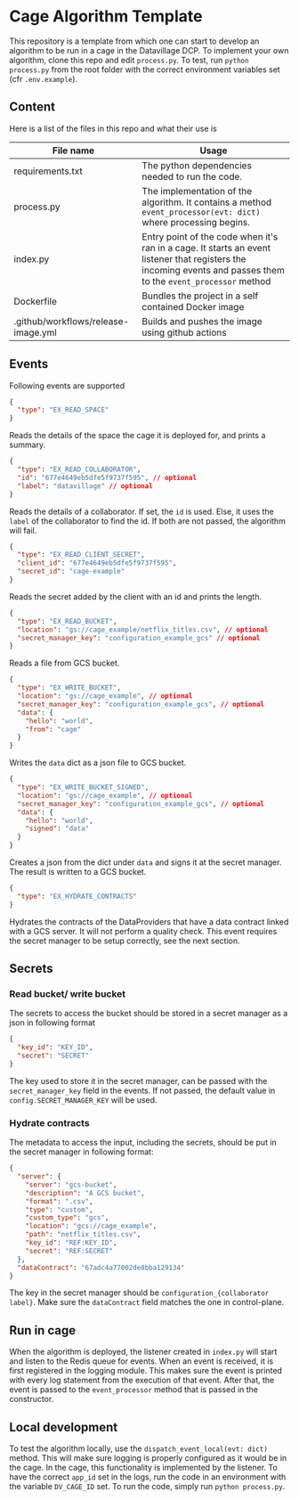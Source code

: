 # Cage Algorithm Template

This repository is a template from which one can start to develop an algorithm to be run in a cage in the Datavillage DCP.
To implement your own algorithm, clone this repo and edit `process.py`. To test, run `python process.py` from the root folder with the correct environment variables set (cfr `.env.example`).

## Content

Here is a list of the files in this repo and what their use is

| File name                           | Usage                                                                                                                                                           |
| ----------------------------------- | --------------------------------------------------------------------------------------------------------------------------------------------------------------- |
| requirements.txt                    | The python dependencies needed to run the code.                                                                                                                 |
| process.py                          | The implementation of the algorithm. It contains a method `event_processor(evt: dict)` where processing begins.                                                 |
| index.py                            | Entry point of the code when it's ran in a cage. It starts an event listener that registers the incoming events and passes them to the `event_processor` method |
| Dockerfile                          | Bundles the project in a self contained Docker image                                                                                                            |
| .github/workflows/release-image.yml | Builds and pushes the image using github actions                                                                                                                |

## Events

Following events are supported

```json
{
  "type": "EX_READ_SPACE"
}
```

Reads the details of the space the cage it is deployed for, and prints a summary.

```json
{
  "type": "EX_READ_COLLABORATOR",
  "id": "677e4649eb5dfe5f9737f595", // optional
  "label": "datavillage" // optional
}
```

Reads the details of a collaborator. If set, the `id` is used. Else, it uses the `label` of the collaborator to find the id. If both are not passed, the algorithm will fail.

```json
{
  "type": "EX_READ_CLIENT_SECRET",
  "client_id": "677e4649eb5dfe5f9737f595",
  "secret_id": "cage-example"
}
```

Reads the secret added by the client with an id and prints the length.

```json
{
  "type": "EX_READ_BUCKET",
  "location": "gs://cage_example/netflix_titles.csv", // optional
  "secret_manager_key": "configuration_example_gcs" // optional
}
```

Reads a file from GCS bucket.

```json
{
  "type": "EX_WRITE_BUCKET",
  "location": "gs://cage_example", // optional
  "secret_manager_key": "configuration_example_gcs", // optional
  "data": {
    "hello": "world",
    "from": "cage"
  }
}
```

Writes the `data` dict as a json file to GCS bucket.

```json
{
  "type": "EX_WRITE_BUCKET_SIGNED",
  "location": "gs://cage_example", // optional
  "secret_manager_key": "configuration_example_gcs", // optional
  "data": {
    "hello": "world",
    "signed": "data"
  }
}
```

Creates a json from the dict under `data` and signs it at the secret manager. The result is written to a GCS bucket.

```json
{
  "type": "EX_HYDRATE_CONTRACTS"
}
```

Hydrates the contracts of the DataProviders that have a data contract linked with a GCS server. It will not perform a quality check.
This event requires the secret manager to be setup correctly, see the next section.

## Secrets

### Read bucket/ write bucket

The secrets to access the bucket should be stored in a secret manager as a json in following format

```json
{
  "key_id": "KEY_ID",
  "secret": "SECRET"
}
```

The key used to store it in the secret manager, can be passed with the `secret_manager_key` field in the events. If not passed, the default value in `config.SECRET_MANAGER_KEY` will be used.

### Hydrate contracts

The metadata to access the input, including the secrets, should be put in the secret manager in following format:

```json
{
  "server": {
    "server": "gcs-bucket",
    "description": "A GCS bucket",
    "format": ".csv",
    "type": "custom",
    "custom_type": "gcs",
    "location": "gcs://cage_example",
    "path": "netflix_titles.csv",
    "key_id": "REF:KEY_ID",
    "secret": "REF:SECRET"
  },
  "dataContract": "67adc4a77002de8bba129134"
}
```

The key in the secret manager should be `configuration_{collaborator label}`. Make sure the `dataContract` field matches the one in control-plane.

## Run in cage

When the algorithm is deployed, the listener created in `index.py` will start and listen to the Redis queue for events.
When an event is received, it is first registered in the logging module. This makes sure the event is printed with every log statement from the execution of that event.
After that, the event is passed to the `event_processor` method that is passed in the constructor.

## Local development

To test the algorithm locally, use the `dispatch_event_local(evt: dict)` method. This will make sure logging is properly configured as it would be in the cage. In the cage, this functionality is implemented by the listener.
To have the correct `app_id` set in the logs, run the code in an environment with the variable `DV_CAGE_ID` set.
To run the code, simply run `python process.py`.
